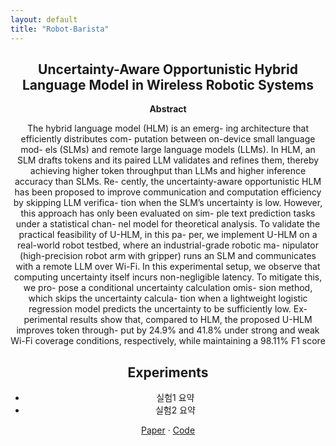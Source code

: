 ```yaml
---
layout: default
title: "Robot-Barista"
---
```

<div align="center">

## Uncertainty-Aware Opportunistic Hybrid Language Model in Wireless Robotic Systems


**Abstract**

The hybrid language model (HLM) is an emerg-
ing architecture that efficiently distributes com-
putation between on-device small language mod-
els (SLMs) and remote large language models
(LLMs). In HLM, an SLM drafts tokens and its
paired LLM validates and refines them, thereby
achieving higher token throughput than LLMs
and higher inference accuracy than SLMs. Re-
cently, the uncertainty-aware opportunistic HLM
has been proposed to improve communication and
computation efficiency by skipping LLM verifica-
tion when the SLM’s uncertainty is low. However,
this approach has only been evaluated on sim-
ple text prediction tasks under a statistical chan-
nel model for theoretical analysis. To validate
the practical feasibility of U-HLM, in this pa-
per, we implement U-HLM on a real-world robot
testbed, where an industrial-grade robotic ma-
nipulator (high-precision robot arm with gripper)
runs an SLM and communicates with a remote
LLM over Wi-Fi. In this experimental setup, we
observe that computing uncertainty itself incurs
non-negligible latency. To mitigate this, we pro-
pose a conditional uncertainty calculation omis-
sion method, which skips the uncertainty calcula-
tion when a lightweight logistic regression model
predicts the uncertainty to be sufficiently low. Ex-
perimental results show that, compared to HLM,
the proposed U-HLM improves token through-
put by 24.9% and 41.8% under strong and weak
Wi-Fi coverage conditions, respectively, while
maintaining a 98.11% F1 score

## Experiments
- 실험1 요약
- 실험2 요약

[Paper](링크) · [Code](https://github.com/jeyoung78/Robot-Barista)

</div>
